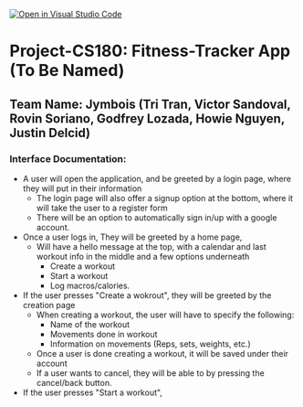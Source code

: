 [![Open in Visual Studio Code](https://classroom.github.com/assets/open-in-vscode-718a45dd9cf7e7f842a935f5ebbe5719a5e09af4491e668f4dbf3b35d5cca122.svg)](https://classroom.github.com/online_ide?assignment_repo_id=10837676&assignment_repo_type=AssignmentRepo)
# Project-CS180: Fitness-Tracker App (To Be Named)
## Team Name: Jymbois (Tri Tran, Victor Sandoval, Rovin Soriano, Godfrey Lozada, Howie Nguyen, Justin Delcid)

### Interface Documentation:
- A user will open the application, and be greeted by a login page, where they will put in their information
  - The login page will also offer a signup option at the bottom, where it will take the user to a register form
  - There will be an option to automatically sign in/up with a google account.
- Once a user logs in, They will be greeted by a home page,
  - Will have a hello message at the top, with a calendar and last workout info in the middle and a few options underneath
    - Create a workout
    - Start a workout
    - Log macros/calories.
- If the user presses "Create a wokrout", they will be greeted by the creation page
  - When creating a workout, the user will have to specify the following:
    - Name of the workout 
    - Movements done in workout
    - Information on movements (Reps, sets, weights, etc.)
  - Once a user is done creating a workout, it will be saved under their account
  - If a user wants to cancel, they will be able to by pressing the cancel/back button.
-  If the user presses "Start a workout",


